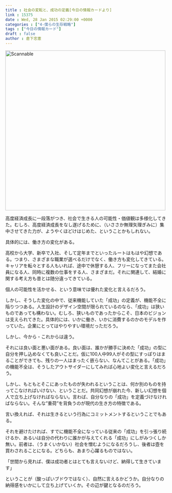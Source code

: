 ```yaml
---
title : 社会の変転と、成功の定義[今日の情報カードより]
link : 15375
date : Wed, 28 Jan 2015 02:29:00 +0000
categories : ["4-僕らの生存戦略"]
tags : ["今日の情報カード"]
draft : false
author : 倉下忠憲
---
```


<a href="https://rashita.net/blog/wp-content/uploads/2015/01/Scannable2.jpg"><img src="https://rashita.net/blog/wp-content/uploads/2015/01/Scannable2-1024x723.jpg" alt="Scannable" width="500" height="" class="alignnone size-large wp-image-15377" /></a>

高度経済成長に一段落がつき、社会で生きる人の可能性・価値観は多様化してきた。むしろ、高度経済成長をなし遂げるために、（いささか無理矢理ぎみに）集中させてきた力が、ようやくほどけはじめた、ということかもしれない。

具体的には、働き方の変化がある。

高校から大学、新卒で入社、そして定年までといったルートはもはや幻想である。つまり、さまざまな職業が選べるだけでなく、働き方も変化してきている。キャリアを転々とする人もいれば、途中で休憩する人、フリーになってまた会社員になる人、同時に複数の仕事をする人、さまざまだ。それに関連して、結婚に関する考え方も昔とは随分違ってきている。

個人の可能性を活かせる、という意味では優れた変化と言えるだろう。

しかし、そうした変化の中で、従来機能していた「成功」の定義が、機能不全に陥りつつある。人生設計のデザイン空間が限られているのなら、「成功」は狭いものであっても構わない。むしろ、狭いものであったからこそ、日本のビジョンは支えられてきた。具体的には、いかに働き、いかに消費するのかのモデルを作っていた。企業にとってはやりやすい環境だっただろう。

しかし、今から・これからは違う。

それには良い面と悪い面がある。良い面は、誰かが勝手に決めた「成功」の型に自分を押し込めなくても良いことだ。仮に100人中99人がその型にすっぽりはまることができても、残りの一人はまったく嵌らない、なんてことがある。「成功」の機能不全は、そうしたアウトサイダーにしてみれば心地よい変化と言えるだろう。

しかし、もともとそこにあったものが失われるということは、何か別のものを持ってこなければいけない、ということだ。共同幻想が崩れた今、新しい幻想を個人で立ち上げなければならない。言わば、自分なりの「成功」を定義づけなければならない。そんな”重荷”を背負うのが現代の生き方の特徴である。

言い換えれば、それは生きるという行為にコミットメントするということでもある。

それを避けたければ、すでに機能不全になっている従来の「成功」を引っ張り続けるか、あるいは自分の代わりに誰かが与えてくれる「成功」にしがみつくしか無い。前者は、（うまくいかない）社会を憎むようになるだろうし、後者は壺を買わされることになる。どちらも、あまり心躍るものではない。

「世間から見れば、僕は成功者とはとても言えないけど、納得して生きています」

ということが（酸っぱいブドウではなく）、自然に言えるかどうか。自分なりの納得感をいかにして立ち上げていくか。その辺が鍵となるのだろう。